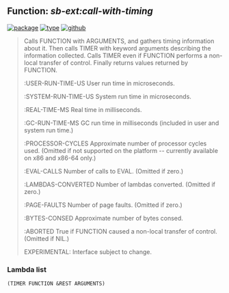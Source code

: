## Function: ***sb-ext:call-with-timing***
[![package](https://img.shields.io/badge/Package-SB--EXT-5f9ea0.svg?style=social&colorA=999999)](../) [![type](https://img.shields.io/badge/Type-Function-5f9ea0.svg?style=social&colorA=999999)](../#function) [![github](https://img.shields.io/badge/GitHub-View_the_source-5f9ea0.svg?style=social&colorA=999999&logo=github)](https://github.com/sbcl/sbcl/blob/master/src/code/time.lisp/) 

> Calls FUNCTION with ARGUMENTS, and gathers timing information about it.
> Then calls TIMER with keyword arguments describing the information collected.
> Calls TIMER even if FUNCTION performs a non-local transfer of control. Finally
> returns values returned by FUNCTION.
> 
> :USER-RUN-TIME-US
> User run time in microseconds.
> 
> :SYSTEM-RUN-TIME-US
> System run time in microseconds.
> 
> :REAL-TIME-MS
> Real time in milliseconds.
> 
> :GC-RUN-TIME-MS
> GC run time in milliseconds (included in user and system run time.)
> 
> :PROCESSOR-CYCLES
> Approximate number of processor cycles used. (Omitted  if not supported on
> the platform -- currently available on x86 and x86-64 only.)
> 
> :EVAL-CALLS
> Number of calls to EVAL. (Omitted if zero.)
> 
> :LAMBDAS-CONVERTED
> Number of lambdas converted. (Omitted if zero.)
> 
> :PAGE-FAULTS
> Number of page faults. (Omitted if zero.)
> 
> :BYTES-CONSED
> Approximate number of bytes consed.
> 
> :ABORTED
> True if FUNCTION caused a non-local transfer of control. (Omitted if
> NIL.)
> 
> EXPERIMENTAL: Interface subject to change.

### Lambda list
```
(TIMER FUNCTION &REST ARGUMENTS)
```
